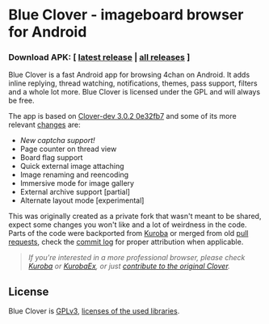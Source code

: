 # Blue Clover - imageboard browser for Android

### Download APK: [ [latest release](https://github.com/nnuudev/BlueClover/releases/latest) | [all releases](https://github.com/nnuudev/BlueClover/releases) ]

Blue Clover is a fast Android app for browsing 4chan on Android. It adds inline replying, thread watching, notifications, themes, pass support, filters and a whole lot more. Blue Clover is licensed under the GPL and will always be free.

The app is based on [Clover-dev 3.0.2 0e32fb7](https://github.com/chandevel/Clover/commit/0e32fb74d5ea4fbfe3248e559e64037bdf9acf17) and some of its more relevant [changes](https://raw.githubusercontent.com/nnuudev/BlueClover/dev/CHANGES.txt) are:

- *New captcha support!*
- Page counter on thread view
- Board flag support
- Quick external image attaching
- Image renaming and reencoding
- Immersive mode for image gallery
- External archive support [partial]
- Alternate layout mode [experimental]

This was originally created as a private fork that wasn't meant to be shared, expect some changes you won't like and a lot of weirdness in the code. Parts of the code were backported from [Kuroba](https://github.com/Adamantcheese/Kuroba) or merged from old [pull requests](https://github.com/chandevel/Clover/pulls?q=is%3Apr), check the [commit log](https://github.com/nnuudev/BlueClover/commits/dev) for proper attribution when applicable.

> *If you're interested in a more professional browser, please check [Kuroba](https://github.com/Adamantcheese/Kuroba) or [KurobaEx](https://github.com/K1rakishou/Kuroba-Experimental), or just [contribute to the original Clover](https://github.com/chandevel/Clover).*


## License
Blue Clover is [GPLv3](https://github.com/nnuudev/BlueClover/blob/dev/COPYING.txt), [licenses of the used libraries](https://github.com/nnuudev/BlueClover/blob/dev/Clover/app/src/main/assets/html/licenses.html).